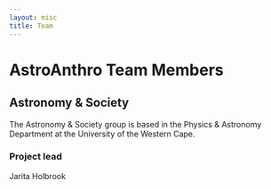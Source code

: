 ```yaml
---
layout: misc
title: Team
---
```


# AstroAnthro Team Members

## Astronomy & Society

The Astronomy & Society group is based in the Physics & Astronomy Department at the University of the Western Cape. 

### Project lead

Jarita Holbrook
